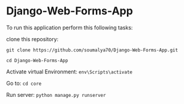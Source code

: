 # Django-Web-Forms-App
To run this application perform this following tasks:
  
  clone this repository: 
  ```
  git clone https://github.com/soumalya70/Django-Web-Forms-App.git

  cd Django-Web-Forms-App
  ```
  

Activate virtual Environment: `env\Scripts\activate` 

Go to: `cd core`

Run server:  `python manage.py runserver`

